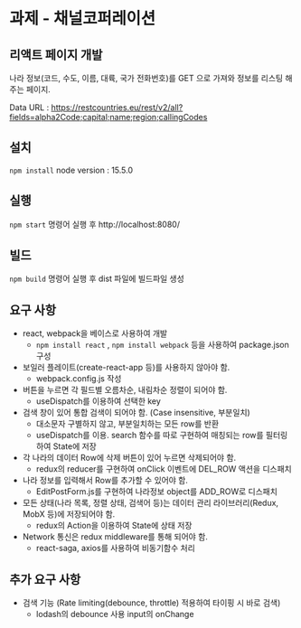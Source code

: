 # 과제 - 채널코퍼레이션

## 리액트 페이지 개발
나라 정보(코드, 수도, 이름, 대륙, 국가 전화번호)를 GET 으로 가져와 정보를 리스팅 해주는 페이지.

Data URL :
https://restcountries.eu/rest/v2/all?fields=alpha2Code;capital;name;region;callingCodes

## 설치
`npm install` node version : 15.5.0

## 실행 
`npm start` 명령어 실행 후 http://localhost:8080/

## 빌드
`npm build` 명령어 실행 후 dist 파일에 빌드파일 생성

## 요구 사항

- react, webpack을 베이스로 사용하여 개발
    - `npm install react` , `npm install webpack`  등을 사용하여 package.json 구성
- 보일러 플레이트(create-react-app 등)를 사용하지 않아야 함.
    - webpack.config.js 작성
- 버튼을 누르면 각 필드별 오름차순, 내림차순 정렬이 되어야 함.
    - useDispatch를 이용하여 선택한 key
- 검색 창이 있어 통합 검색이 되어야 함. (Case insensitive, 부분일치)
    - 대소문자 구별하지 않고, 부분일치하는 모든 row를 반환
    - useDispatch를 이용. search 함수를 따로 구현하여 매칭되는 row를 필터링 하여 State에 저장
- 각 나라의 데이터 Row에 삭제 버튼이 있어 누르면 삭제되어야 함.
    - redux의 reducer를 구현하여 onClick 이벤트에 DEL_ROW 액션을 디스패치
- 나라 정보를 입력해서 Row를 추가할 수 있어야 함.
    - EditPostForm.js를 구현하여 나라정보 object를 ADD_ROW로 디스패치
- 모든 상태(나라 목록, 정렬 상태, 검색어 등)는 데이터 관리 라이브러리(Redux, MobX 등)에 저장되어야 함.
    - redux의 Action을 이용하여 State에 상태 저장
- Network 통신은 redux middleware를 통해 되어야 함.
    - react-saga, axios를 사용하여 비동기함수 처리

## 추가 요구 사항

- 검색 기능 (Rate limiting(debounce, throttle) 적용하여 타이핑 시 바로 검색)
    - lodash의 debounce 사용  input의 onChange